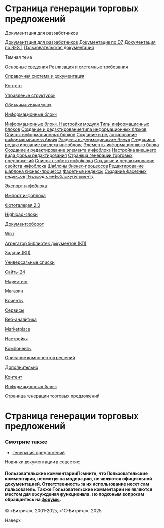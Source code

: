 # Страница генерации торговых предложений

Документация для разработчиков

[Документация для разработчиков](https://dev.1c-bitrix.ru/api_help/)
[Документация по D7](https://dev.1c-bitrix.ru/api_d7/)
[Документация по REST](https://dev.1c-bitrix.ru/rest_help/)
[Пользовательская документация](https://dev.1c-bitrix.ru/user_help/)

Темная тема

[Основные сведения](/user_help/index.php)
[Реализация и системные требования](/user_help/reqintro.php)

[Справочная система и документация](/user_help/help/index.php)

[Контент](/user_help/content/index.php)

[Управление структурой](/user_help/content/fileman/index.php)

[Облачные хранилища](/user_help/content/clouds/index.php)

[Информационные блоки](/user_help/content/iblock/index.php)

[Информационные блоки. Настройки модуля](/user_help/content/iblock/settings.php)
[Типы информационных блоков](/user_help/content/iblock/iblock_type_admin.php)
[Создание и редактирование типа информационных блоков](/user_help/content/iblock/iblock_type_edit.php)
[Список информационных блоков](/user_help/content/iblock/iblock_admin.php)
[Создание и редактирование информационного блока](/user_help/content/iblock/iblock_edit.php)
[Разделы информационного блока](/user_help/content/iblock/iblock_section_admin.php)
[Создание и редактирование раздела инфоблока](/user_help/content/iblock/iblock_section_edit.php)
[Элементы информационного блока](/user_help/content/iblock/iblock_element_admin.php)
[Создание и редактирование элемента инфоблока](/user_help/content/iblock/iblock_element_edit.php)
[Настройка внешнего вида формы редактирования](/user_help/content/iblock/setting_iblock_element_edit.php)
[Страница генерации торговых предложений](/user_help/content/iblock/sku_generate.php)
[Список свойств инфоблока](/user_help/content/iblock/iblock_property_admin.php)
[Создание и редактирование свойств инфоблока](/user_help/content/iblock/iblock_edit_property.php)
[Шаблоны бизнес-процессов](/user_help/content/iblock/iblock_bizproc_workflow_admin.php)
[Редактирование шаблона бизнес-процесса](/user_help/content/iblock/iblock_bizproc_workflow_edit.php)
[Фасетные индексы](/user_help/content/iblock/iblock_reindex_admin.php)
[Создание фасетных индексов](/user_help/content/iblock/iblock_reindex.php)
[Переход к инфоблоку/элементу](/user_help/content/iblock/iblock_redirect_entity.php)

[Экспорт инфоблока](/user_help/content/iblock/export/index.php)

[Импорт инфоблока](/user_help/content/iblock/import/index.php)

[Фотогалерея 2.0](/user_help/content/iblock/photogallery/index.php)

[Highload-блоки](/user_help/content/highloadblock/index.php)

[Документооборот](/user_help/content/workflow/index.php)

[Wiki](/user_help/content/wiki/index.php)

[Агрегатор библиотек документов (КП)](/user_help/content/webdav/index.php)

[Задачи (КП)](/user_help/content/tasks/index.php)

[Универсальные списки](/user_help/content/lists/index.php)

[Сайты 24](/user_help/sites24/index.php)

[Маркетинг](/user_help/marketing/index.php)

[Магазин](/user_help/store/index.php)

[Клиенты](/user_help/clients/index.php)

[Сервисы](/user_help/service/index.php)

[Веб-аналитика](/user_help/statistic/index.php)

[Marketplace](/user_help/marketplace/index.php)

[Настройки](/user_help/settings/index.php)

[Компоненты](/user_help/components/index.php)

[Описание компонентов решений](/user_help/description_decisions/index.php)

[Дополнительно](/user_help/additional/index.php)

[Контент](/user_help/content/index.php)

[Информационные блоки](/user_help/content/iblock/index.php)

Страница генерации торговых предложений

# Страница генерации торговых предложений

### Смотрите также

* [Генерация предложений](https://dev.1c-bitrix.ru/learning/course/?COURSE_ID=42&LESSON_ID=5847)

Новинки документации в соцсетях:

#### Пользовательские комментарииПомните, что Пользовательские комментарии, несмотря на модерацию, не являются официальной документацией. Ответственность за их использование несет сам пользователь. Также Пользовательские комментарии не являются местом для обсуждения функционала. По подобным вопросам обращайтесь на [форумы](http://dev.1c-bitrix.ru/community/forums/group1/).

© «Битрикс», 2001-2025, «1С-Битрикс», 2025

Наверх